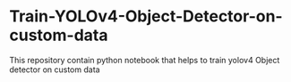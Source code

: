 # Train-YOLOv4-Object-Detector-on-custom-data
This repository contain python notebook that helps to train yolov4 Object detector on custom data
